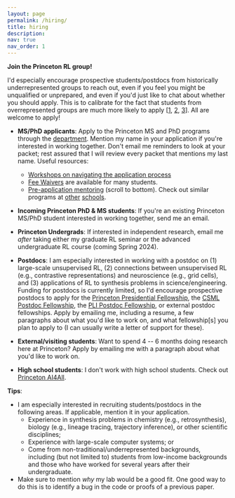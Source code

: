 ```yaml
---
layout: page
permalink: /hiring/
title: hiring
description:
nav: true
nav_order: 1
---
```


**Join the Princeton RL group!** 

I'd especially encourage prospective students/postdocs from historically underrepresented groups to reach out, even if you feel you might be unqualified or unprepared, and even if you'd just like to chat about whether you should apply. This is to calibrate for the fact that students from overrepresented groups are much more likely to apply [[1](https://hbr.org/2014/08/why-women-dont-apply-for-jobs-unless-theyre-100-qualified), [2](https://www.aeaweb.org/articles?id=10.1257/aer.p20151114), [3](https://onlinelibrary.wiley.com/doi/10.1111/j.1540-6210.2007.00715.x)]. All are welcome to apply!

* **MS/PhD applicants**: Apply to the Princeton MS and PhD programs through the [department](https://www.cs.princeton.edu/grad/admissions-requirements). Mention my name in your application if you're interested in working together. Don't email me reminders to look at your packet; rest assured that I will review every packet that mentions my last name. Useful resources:
    * [Workshops on navigating the application process](https://engineering.princeton.edu/diversity-and-inclusion/events)
    * [Fee Waivers](https://gradschool.princeton.edu/admission-onboarding/prepare/deadlines-and-fees) are available for many students.
    * [Pre-application mentoring](https://www.cs.princeton.edu/grad/admissions-requirements) (scroll to bottom). Check out similar programs at [other](https://oge.mit.edu/community-diversity/prospective-students/graduate-application-assistance-programs-gaap/) [schools](https://www.cs.washington.edu/academics/phd/admissions/pams).

* **Incoming Princeton PhD & MS students**: If you're an existing Princeton MS/PhD student interested in working together, send me an email.
* **Princeton Undergrads**: If interested in independent research, email me _after_ taking either my graduate RL seminar or the advanced undergraduate RL course (coming Spring 2024).
* **Postdocs**: I am especially interested in working with a postdoc on (1) large-scale unsupervised RL, (2) connections between unsupervised RL (e.g., contrastive representations) and neuroscience (e.g., grid cells), and (3) applications of RL to synthesis problems in science/engineering. Funding for postdocs is currently limited, so I'd encourage prospective postdocs to apply for the [Princeton Presidential Fellowship](https://dof.princeton.edu/diversity-and-inclusion/talent-pathway-programs/presidential-postdoctoral-research-fellows), the [CSML Postdoc Fellowship](https://csml.princeton.edu/news/postdoctoral-research-associate), the [PLI Postdoc Fellowship](https://pli.princeton.edu/people/postdoctoral-researchers), or external postdoc fellowships. Apply by emailing me, including a resume, a few paragraphs about what you'd like to work on, and what fellowship[s] you plan to apply to (I can usually write a letter of support for these).
* **External/visiting students**: Want to spend 4 -- 6 months doing research here at Princeton? Apply by emailing me with a paragraph about what you'd like to work on.
* **High school students**: I don't work with high school students. Check out [Princeton AI4All](https://ai4all.princeton.edu/).

**Tips**:
* I am especially interested in recruiting students/postdocs in the following areas. If applicable, mention it in your application.
    * Experience in synthesis problems in chemistry (e.g., retrosynthesis), biology (e.g., lineage tracing, trajectory inference), or other scientific disciplines;
    * Experience with large-scale computer systems; or
    * Come from non-traditional/underrepresented backgrounds, including (but not limited to) students from low-income backgrounds and those who have worked for several years after their undergraduate.
* Make sure to mention _why_ my lab would be a good fit. One good way to do this is to identify a bug in the code or proofs of a previous paper.
